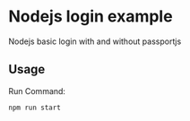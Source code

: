 Nodejs login example
==============

Nodejs basic login with and without passportjs

Usage
-----

Run Command:

	npm run start
